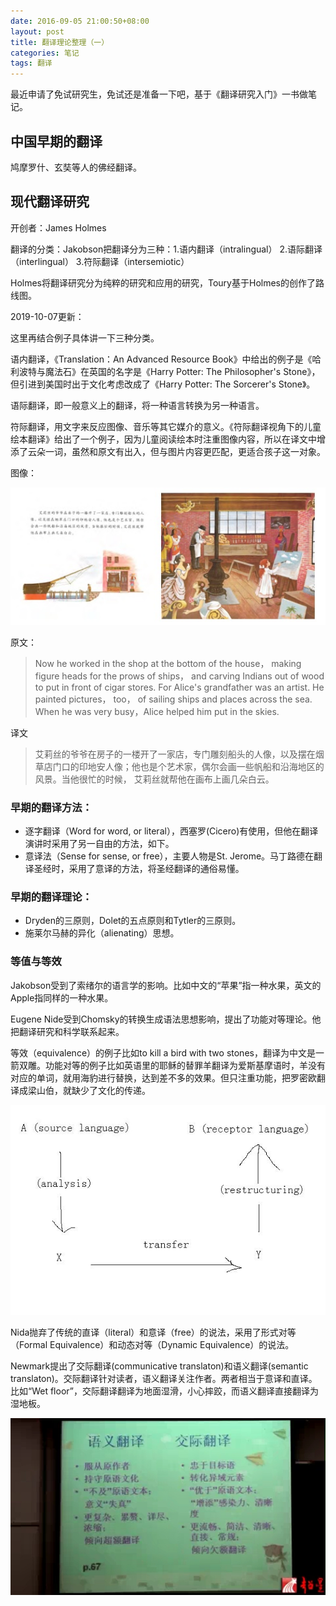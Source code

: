 ```yaml
---
date: 2016-09-05 21:00:50+08:00
layout: post
title: 翻译理论整理（一）
categories: 笔记
tags: 翻译
---
```

 
最近申请了免试研究生，免试还是准备一下吧，基于《翻译研究入门》一书做笔记。

## 中国早期的翻译

鸠摩罗什、玄奘等人的佛经翻译。

## 现代翻译研究

开创者：James Holmes

翻译的分类：Jakobson把翻译分为三种：1.语内翻译（intralingual） 2.语际翻译（interlingual） 3.符际翻译（intersemiotic）

Holmes将翻译研究分为纯粹的研究和应用的研究，Toury基于Holmes的创作了路线图。

2019-10-07更新：

这里再结合例子具体讲一下三种分类。

语内翻译，《Translation：An Advanced Resource Book》中给出的例子是《哈利波特与魔法石》在英国的名字是《Harry Potter: The Philosopher's Stone》，但引进到美国时出于文化考虑改成了《Harry Potter: The Sorcerer's Stone》。

语际翻译，即一般意义上的翻译，将一种语言转换为另一种语言。

符际翻译，用文字来反应图像、音乐等其它媒介的意义。《符际翻译视角下的儿童绘本翻译》给出了一个例子，因为儿童阅读绘本时注重图像内容，所以在译文中增添了云朵一词，虽然和原文有出入，但与图片内容更匹配，更适合孩子这一对象。

图像：

![](/album/translation/miss_rumphius.jpg)

原文：

> Now he worked in the shop at the bottom of the house， making figure heads for the prows of ships， and carving Indians out of wood to put in front of cigar stores. For Alice's grandfather was an artist. He painted pictures， too， of sailing ships and places across the sea. When he was very busy，Alice helped him put in the skies.

译文

> 艾莉丝的爷爷在房子的一楼开了一家店，专门雕刻船头的人像，以及摆在烟草店门口的印地安人像；他也是个艺术家，偶尔会画一些帆船和沿海地区的风景。当他很忙的时候， 艾莉丝就帮他在画布上画几朵白云。

### 早期的翻译方法：

* 逐字翻译（Word for word, or literal），西塞罗(Cicero)有使用，但他在翻译演讲时采用了另一自由的方法，如下。
* 意译法（Sense for sense, or free），主要人物是St. Jerome。马丁路德在翻译圣经时，采用了意译的方法，将圣经翻译的通俗易懂。

### 早期的翻译理论：

* Dryden的三原则，Dolet的五点原则和Tytler的三原则。
* 施莱尔马赫的异化（alienating）思想。

### 等值与等效

Jakobson受到了索绪尔的语言学的影响。比如中文的“苹果”指一种水果，英文的Apple指同样的一种水果。

Eugene Nide受到Chomsky的转换生成语法思想影响，提出了功能对等理论。他把翻译研究和科学联系起来。

等效（equivalence）的例子比如to kill a bird with two stones，翻译为中文是一箭双雕。功能对等的例子比如英语里的耶稣的替罪羊翻译为爱斯基摩语时，羊没有对应的单词，就用海豹进行替换，达到差不多的效果。但只注重功能，把罗密欧翻译成梁山伯，就缺少了文化的传递。

![](/album/translation/nida_three_stages_of_translation.jpg)

Nida抛弃了传统的直译（literal）和意译（free）的说法，采用了形式对等（Formal Equivalence）和动态对等（Dynamic Equivalence）的说法。

Newmark提出了交际翻译(communicative translaton)和语义翻译(semantic translaton)。交际翻译针对读者，语义翻译关注作者。两者相当于意译和直译。比如“Wet floor”，交际翻译翻译为地面湿滑，小心摔跤，而语义翻译直接翻译为湿地板。

![](/album/translation/newmark.jpg)